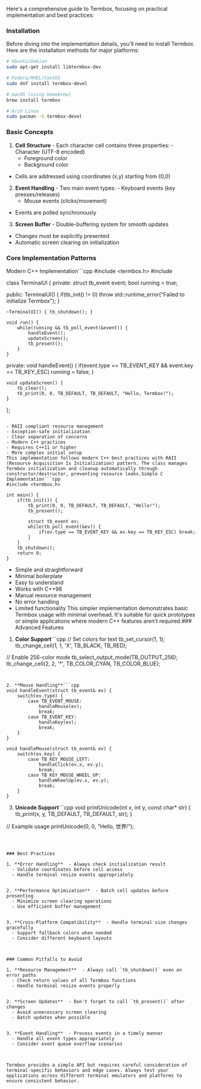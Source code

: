 Here's a comprehensive guide to Termbox, focusing on practical implementation and best practices:

### Installation

Before diving into the implementation details, you'll need to install Termbox. Here are the installation methods for major platforms:

```bash
# Ubuntu/Debian
sudo apt-get install libtermbox-dev

# Fedora/RHEL/CentOS
sudo dnf install termbox-devel

# macOS (using Homebrew)
brew install termbox

# Arch Linux
sudo pacman -S termbox-devel
```

### Basic Concepts

1. **Cell Structure**  - Each character cell contains three properties:
                    - Character (UTF-8 encoded)
    - Foreground color
    - Background color


  - Cells are addressed using coordinates (x,y) starting from (0,0)


2. **Event Handling**  - Two main event types:
                    - Keyboard events (key presses/releases)
    - Mouse events (clicks/movement)


  - Events are polled synchronously


3. **Screen Buffer**  - Double-buffering system for smooth updates
  - Changes must be explicitly presented
  - Automatic screen clearing on initialization



### Core Implementation Patterns

Modern C++ Implementation```cpp
#include <termbox.h>
#include <memory>

class TerminalUI {
private:
    struct tb_event event;
    bool running = true;

public:
    TerminalUI() {
        if(tb_init() != 0) throw std::runtime_error("Failed to initialize Termbox");
    }

    ~TerminalUI() { tb_shutdown(); }

    void run() {
        while(running && tb_poll_event(&event)) {
            handleEvent();
            updateScreen();
            tb_present();
        }
    }

private:
    void handleEvent() {
        if(event.type == TB_EVENT_KEY && event.key == TB_KEY_ESC) running = false;
    }

    void updateScreen() {
        tb_clear();
        tb_print(0, 0, TB_DEFAULT, TB_DEFAULT, "Hello, Termbox!");
    }
};
```

- RAII compliant resource management
- Exception-safe initialization
- Clear separation of concerns
- Modern C++ practices
- Requires C++11 or higher
- More complex initial setup
This implementation follows modern C++ best practices with RAII (Resource Acquisition Is Initialization) pattern. The class manages Termbox initialization and cleanup automatically through constructor/destructor, preventing resource leaks.Simple C Implementation```cpp
#include <termbox.h>

int main() {
    if(tb_init()) {
        tb_print(0, 0, TB_DEFAULT, TB_DEFAULT, "Hello!");
        tb_present();
        
        struct tb_event ev;
        while(tb_poll_event(&ev)) {
            if(ev.type == TB_EVENT_KEY && ev.key == TB_KEY_ESC) break;
        }
    }
    tb_shutdown();
    return 0;
}
```

- Simple and straightforward
- Minimal boilerplate
- Easy to understand
- Works with C++98
- Manual resource management
- No error handling
- Limited functionality
This simpler implementation demonstrates basic Termbox usage with minimal overhead. It's suitable for quick prototypes or simple applications where modern C++ features aren't required.### Advanced Features

1. **Color Support**```cpp
// Set colors for text
tb_set_cursor(1, 1);
tb_change_cell(1, 1, 'X', TB_BLACK, TB_RED);

// Enable 256-color mode
tb_select_output_mode(TB_OUTPUT_256);
tb_change_cell(2, 2, '*', TB_COLOR_CYAN, TB_COLOR_BLUE);
```


2. **Mouse Handling**```cpp
void handleEvent(struct tb_event& ev) {
    switch(ev.type) {
        case TB_EVENT_MOUSE:
            handleMouse(ev);
            break;
        case TB_EVENT_KEY:
            handleKey(ev);
            break;
    }
}

void handleMouse(struct tb_event& ev) {
    switch(ev.key) {
        case TB_KEY_MOUSE_LEFT:
            handleClick(ev.x, ev.y);
            break;
        case TB_KEY_MOUSE_WHEEL_UP:
            handleWheelUp(ev.x, ev.y);
            break;
    }
}
```


3. **Unicode Support**```cpp
void printUnicode(int x, int y, const char* str) {
    tb_print(x, y, TB_DEFAULT, TB_DEFAULT, str);
}

// Example usage
printUnicode(0, 0, "Hello, 世界!");
```



### Best Practices

1. **Error Handling**  - Always check initialization result
  - Validate coordinates before cell access
  - Handle terminal resize events appropriately


2. **Performance Optimization**  - Batch cell updates before presenting
  - Minimize screen clearing operations
  - Use efficient buffer management


3. **Cross-Platform Compatibility**  - Handle terminal size changes gracefully
  - Support fallback colors when needed
  - Consider different keyboard layouts



### Common Pitfalls to Avoid

1. **Resource Management**  - Always call `tb_shutdown()` even on error paths
  - Check return values of all Termbox functions
  - Handle terminal resize events properly


2. **Screen Updates**  - Don't forget to call `tb_present()` after changes
  - Avoid unnecessary screen clearing
  - Batch updates when possible


3. **Event Handling**  - Process events in a timely manner
  - Handle all event types appropriately
  - Consider event queue overflow scenarios



Termbox provides a simple API but requires careful consideration of terminal-specific behaviors and edge cases. Always test your applications across different terminal emulators and platforms to ensure consistent behavior.

